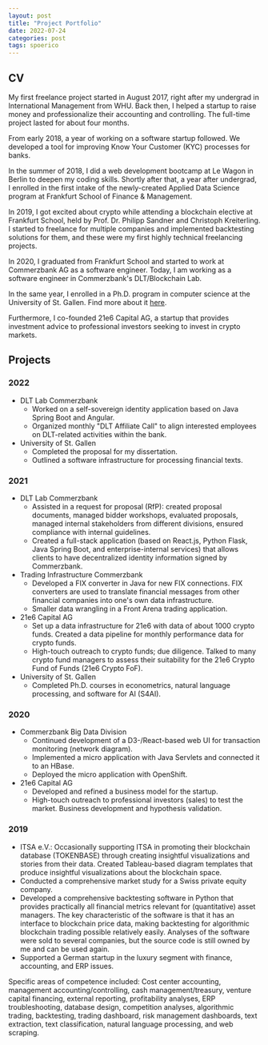 ```yaml
---
layout: post
title: "Project Portfolio"
date: 2022-07-24
categories: post
tags: spoerico
---
```


## CV
My first freelance project started in August 2017, right after my undergrad in International Management from WHU. Back then, I helped a startup to raise money and professionalize their accounting and controlling. The full-time project lasted for about four months.

From early 2018, a year of working on a software startup followed. We developed a tool for improving Know Your Customer (KYC) processes for banks.

In the summer of 2018, I did a web development bootcamp at Le Wagon in Berlin to deepen my coding skills. Shortly after that, a year after undergrad, I enrolled in the first intake of the newly-created Applied Data Science program at Frankfurt School of Finance & Management.

In 2019, I got excited about crypto while attending a blockchain elective at Frankfurt School, held by Prof. Dr. Philipp Sandner and Christoph Kreiterling. I started to freelance for multiple companies and implemented backtesting solutions for them, and these were my first highly technical freelancing projects.

In 2020, I graduated from Frankfurt School and started to work at Commerzbank AG as a software engineer. Today, I am working as a software engineer in Commerzbank's DLT/Blockchain Lab.

In the same year, I enrolled in a Ph.D. program in computer science at the University of St. Gallen. Find more about it [here](/phdstudies).

Furthermore, I co-founded 21e6 Capital AG, a startup that provides investment advice to professional investors seeking to invest in crypto markets.

## Projects

### 2022

* DLT Lab Commerzbank
    * Worked on a self-sovereign identity application based on Java Spring Boot and Angular.
    * Organized monthly "DLT Affiliate Call" to align interested employees on DLT-related activities within the bank.
* University of St. Gallen
    * Completed the proposal for my dissertation.
    * Outlined a software infrastructure for processing financial texts.

### 2021

* DLT Lab Commerzbank
    * Assisted in a request for proposal (RfP): created proposal documents, managed bidder workshops, evaluated proposals, managed internal stakeholders from different divisions, ensured compliance with internal guidelines.
    * Created a full-stack application (based on React.js, Python Flask, Java Spring Boot, and enterprise-internal services) that allows clients to have decentralized identity information signed by Commerzbank.
* Trading Infrastructure Commerzbank
    * Developed a FIX converter in Java for new FIX connections. FIX converters are used to translate financial messages from other financial companies into one's own data infrastructure.
    * Smaller data wrangling in a Front Arena trading application.
* 21e6 Capital AG
    * Set up a data infrastructure for 21e6 with data of about 1000 crypto funds. Created a data pipeline for monthly performance data for crypto funds.
    * High-touch outreach to crypto funds; due diligence. Talked to many crypto fund managers to assess their suitability for the 21e6 Crypto Fund of Funds (21e6 Crypto FoF).
* University of St. Gallen
    * Completed Ph.D. courses in econometrics, natural language processing, and software for AI (S4AI). 

### 2020

* Commerzbank Big Data Division
    * Continued development of a D3-/React-based web UI for transaction monitoring (network diagram).
    * Implemented a micro application with Java Servlets and connected it to an HBase.
    * Deployed the micro application with OpenShift.
* 21e6 Capital AG
    * Developed and refined a business model for the startup.
    * High-touch outreach to professional investors (sales) to test the market. Business development and hypothesis validation.

### 2019

* ITSA e.V.: Occasionally supporting ITSA in promoting their blockchain database (TOKENBASE) through creating insightful visualizations and stories from their data. Created Tableau-based diagram templates that produce insightful visualizations about the blockchain space.
* Conducted a comprehensive market study for a Swiss private equity company.
* Developed a comprehensive backtesting software in Python that provides practically all financial metrics relevant for (quantitative) asset managers. The key characteristic of the software is that it has an interface to blockchain price data, making backtesting for algorithmic blockchain trading possible relatively easily. Analyses of the software were sold to several companies, but the source code is still owned by me and can be used again.
* Supported a German startup in the luxury segment with finance, accounting, and ERP issues.

Specific areas of competence included: Cost center accounting, management accounting/controlling, cash management/treasury, venture capital financing, external reporting, profitability analyses, ERP troubleshooting, database design, competition analyses, algorithmic trading, backtesting, trading dashboard, risk management dashboards, text extraction, text classification, natural language processing, and web scraping.